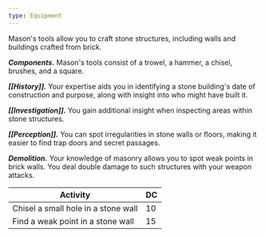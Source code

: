 ```yaml
---
type: Equipment
---
```

Mason's tools allow you to craft stone structures, including walls and buildings crafted from brick.

**_Components._** Mason's tools consist of a trowel, a hammer, a chisel, brushes, and a square.

**_[[History]]._** Your expertise aids you in identifying a stone building's date of construction and purpose, along with insight into who might have built it.

**_[[Investigation]]._** You gain additional insight when inspecting areas within stone structures.

**_[[Perception]]._** You can spot irregularities in stone walls or floors, making it easier to find trap doors and secret passages.

**_Demolition._** Your knowledge of masonry allows you to spot weak points in brick walls. You deal double damage to such structures with your weapon attacks.

|Activity|DC|
|---|---|
|Chisel a small hole in a stone wall|10|
|Find a weak point in a stone wall|15|